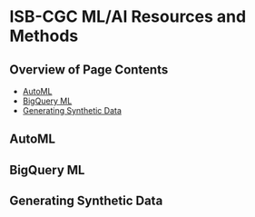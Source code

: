 # ISB-CGC ML/AI Resources and Methods
## Overview of Page Contents

+ [AutoML](#automl)
+ [BigQuery ML](#bqml)
+ [Generating Synthetic Data](#synth)

## **AutoML** <a name="automl"></a>


## **BigQuery ML** <a name='bqml'></a>


## **Generating Synthetic Data** <a name="synth"></a>
